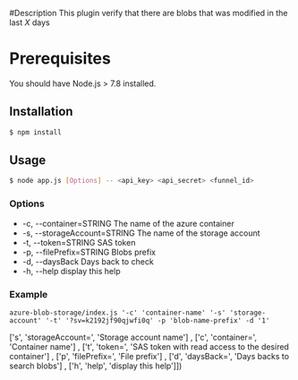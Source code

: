 #Description
This plugin verify that there are blobs that was modified in the last *X* days

# Prerequisites
You  should have Node.js > 7.8 installed.

## Installation
```sh
$ npm install
```

## Usage
 ```sh
$ node app.js [Options] -- <api_key> <api_secret> <funnel_id>
```

### Options
- -c, --container=STRING  The name of the azure container
- -s, --storageAccount=STRING   The name of the storage account
- -t, --token=STRING  SAS token
- -p, --filePrefix=STRING   Blobs prefix
- -d, --daysBack      Days back to check
- -h, --help               display this help           

### Example
```
azure-blob-storage/index.js '-c' 'container-name' '-s' 'storage-account' '-t' '?sv=k2192jf90qjwfi0q' -p 'blob-name-prefix' -d '1'
```


['s', 'storageAccount=<STRING>', 'Storage account name']
    , ['c', 'container=<STRING>', 'Container name']
    , ['t', 'token=<STRING>', 'SAS token with read access to the desired container']
    , ['p', 'filePrefix=<STRING>', 'File prefix']
    , ['d', 'daysBack=<STRING>', 'Days backs to search blobs']
    , ['h', 'help', 'display this help']])